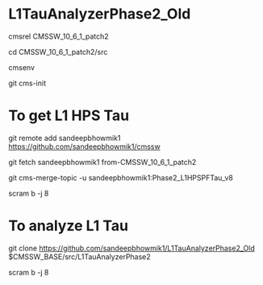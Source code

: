 # L1TauAnalyzerPhase2_Old


cmsrel CMSSW_10_6_1_patch2

cd CMSSW_10_6_1_patch2/src

cmsenv

git cms-init


# To get L1 HPS Tau


git remote add sandeepbhowmik1 https://github.com/sandeepbhowmik1/cmssw

git fetch sandeepbhowmik1 from-CMSSW_10_6_1_patch2

git cms-merge-topic -u sandeepbhowmik1:Phase2_L1HPSPFTau_v8

scram b -j 8



# To analyze L1 Tau


git clone https://github.com/sandeepbhowmik1/L1TauAnalyzerPhase2_Old $CMSSW_BASE/src/L1TauAnalyzerPhase2


scram b -j 8

